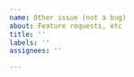 ```yaml
---
name: Other issue (not a bug)
about: Feature requests, etc
title: ''
labels: ''
assignees: ''

---
```



